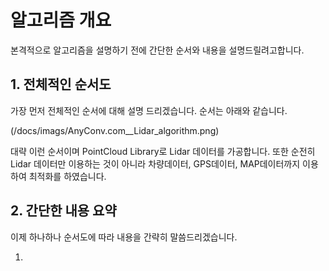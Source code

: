 # 알고리즘 개요

본격적으로 알고리즘을 설명하기 전에 간단한 순서와 내용을 설명드릴려고합니다.

## 1. 전체적인 순서도

가장 먼저 전체적인 순서에 대해 설명 드리겠습니다.
순서는 아래와 같습니다.

(/docs/imags/AnyConv.com__Lidar_algorithm.png)

대략 이런 순서이며 PointCloud Library로 Lidar 데이터를 가공합니다.
또한 순전히 Lidar 데이터만 이용하는 것이 아니라 차량데이터, GPS데이터, MAP데이터까지 이용하여 최적화를 하였습니다.

## 2. 간단한 내용 요약

이제 하나하나 순서도에 따라 내용을 간략히 말씀드리겠습니다.

1) 


